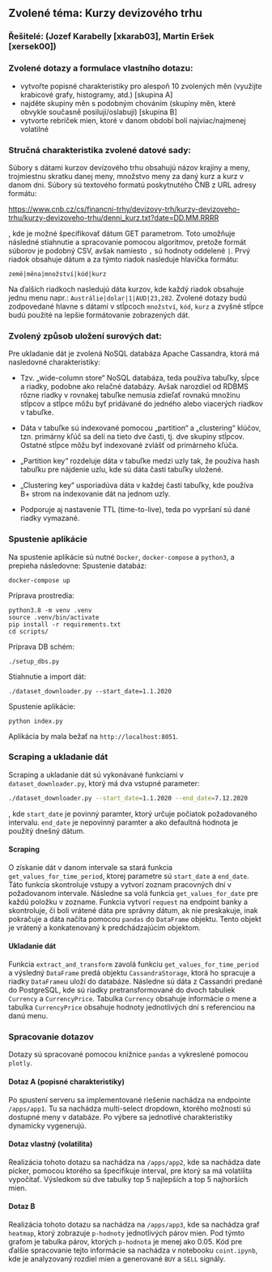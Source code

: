 ## Zvolené téma: Kurzy devizového trhu

### Řešitelé: (Jozef Karabelly [xkarab03], Martin Eršek [xersek00])

### Zvolené dotazy a formulace vlastního dotazu:

- vytvořte popisné charakteristiky pro alespoň 10 zvolených měn (využijte krabicové grafy, histogramy, atd.) [skupina A]
- najděte skupiny měn s podobným chováním (skupiny měn, které obvykle současně posilují/oslabují) [skupina B]
- vytvorte rebríček mien, ktoré v danom období boli najviac/najmenej volatilné

### Stručná charakteristika zvolené datové sady:
Súbory s dátami kurzov devízového trhu obsahujú názov krajiny a meny, trojmiestnu skratku danej meny, množstvo meny za daný kurz a kurz v danom dni. Súbory sú textového formatú poskytnutého ČNB z URL adresy formátu: 

https://www.cnb.cz/cs/financni-trhy/devizovy-trh/kurzy-devizoveho-trhu/kurzy-devizoveho-trhu/denni_kurz.txt?date=DD.MM.RRRR

, kde je možné špecifikovať dátum GET parametrom. Toto umožňuje následné stiahnutie a spracovanie pomocou algoritmov, pretože formát súborov je podobný CSV, avšak namiesto `,` sú hodnoty oddelené `|`. Prvý riadok obsahuje dátum a za týmto riadok nasleduje hlavička formátu:

`země|měna|množství|kód|kurz`

Na ďalších riadkoch nasledujú dáta kurzov, kde každý riadok obsahuje jednu menu napr.: `Austrálie|dolar|1|AUD|23,282`. Zvolené dotazy budú zodpovedané hlavne s dátami v stĺpcoch `množství`, `kód`, `kurz` a zvyšné stĺpce budú použité na lepšie formátovanie zobrazených dát. 

### Zvolený způsob uložení surových dat:
Pre ukladanie dát je zvolená NoSQL databáza Apache Cassandra, ktorá má nasledovné charakteristiky:
- Tzv. „wide-column store“ NoSQL databáza, teda používa tabuľky, sĺpce a riadky, podobne ako relačné databázy. Avšak narozdiel od RDBMS rôzne riadky v rovnakej tabuľke nemusia zdieľať rovnakú množinu stĺpcov a stĺpce môžu byť pridávané do jedného alebo viacerých riadkov v tabuľke.

- Dáta v tabuľke sú indexované pomocou „partition“ a „clustering“ klúčov, tzn. primárny kľúč sa delí na tieto dve časti, tj. dve skupiny stĺpcov. Ostatné stĺpce môžu byť indexované zvlášť od primárneho kľúča.

- „Partition key“ rozdeluje dáta v tabuľke medzi uzly tak, že používa hash tabuľku pre nájdenie uzlu, kde sú dáta časti tabuľky uložené.

- „Clustering key“ usporiadúva dáta v každej časti tabuľky, kde používa B+ strom na indexovanie dát na jednom uzly.

- Podporuje aj nastavenie TTL (time-to-live), teda po vypršaní sú dané riadky vymazané.

### Spustenie aplikácie
Na spustenie aplikácie sú nutné `Docker`, `docker-compose` a `python3`, a prepieha následovne:
Spustenie databáz:
```
docker-compose up
```
Príprava prostredia:
```
python3.8 -m venv .venv
source .venv/bin/activate
pip install -r requirements.txt
cd scripts/
```
Príprava DB schém:
```
./setup_dbs.py
```
Stiahnutie a import dát:
```
./dataset_downloader.py --start_date=1.1.2020
```
Spustenie aplikácie:
```
python index.py
```
Aplikácia by mala bežať na `http://localhost:8051`.

### Scraping a ukladanie dát
Scraping a ukladanie dát sú vykonávané funkciami v `dataset_downloader.py`, ktorý má dva vstupné parameter:
```sh
./dataset_downloader.py --start_date=1.1.2020 --end_date=7.12.2020
```
, kde `start_date` je povinný paramter, ktorý určuje počiatok požadovaného intervalu. `end_date` je nepovinný paramter a ako defaultná hodnota je použitý dnešný dátum.

#### Scraping
O získanie dát v danom intervale sa stará funkcia `get_values_for_time_period`, ktorej parametre sú `start_date` a `end_date`. Táto funkcia skontroluje vstupy a vytvorí zoznam pracovných dní v požadovanom intervale. Následne sa volá funkcia `get_values_for_date` pre každú položku v zozname. Funkcia vytvorí `request` na endpoint banky a skontroluje, či boli vrátené dáta pre správny dátum, ak nie preskakuje, inak pokračuje a dáta načíta pomocou `pandas` do `DataFrame` objektu. Tento objekt je vrátený a konkatenovaný k predchádzajúcim objektom.

#### Ukladanie dát
Funkcia `extract_and_transform` zavolá funkciu `get_values_for_time_period` a výsledný `DataFrame` predá objektu `CassandraStorage`, ktorá ho spracuje a riadky `DataFrame`u uloží do databáze. Následne sú dáta z Cassandri predané do PostgreSQL, kde sú riadky pretransformované do dvoch tabuliek `Currency` a `CurrencyPrice`. Tabulka `Currency` obsahuje informácie o mene a tabulka `CurrencyPrice` obsahuje hodnoty jednotlivých dní s referenciou na danú menu.

### Spracovanie dotazov
Dotazy sú spracované pomocou knižnice `pandas` a vykreslené pomocou `plotly`.
#### Dotaz A (popisné charakteristiky)
Po spustení serveru sa implementované riešenie nachádza na endpointe `/apps/app1`. Tu sa nachádza multi-select dropdown, ktorého možnosti sú dostupné meny v databáze. Po výbere sa jednotlivé charakteristiky dynamicky vygenerujú.

#### Dotaz vlastný (volatilita)
Realizácia tohoto dotazu sa nachádza na `/apps/app2`, kde sa nachádza date picker, pomocou ktorého sa špecifikuje interval, pre ktorý sa má volatilita vypočítať. Výsledkom sú dve tabulky top 5 najlepších a top 5 najhorších mien.

#### Dotaz B
Realizácia tohoto dotazu sa nachádza na `/apps/app3`, kde sa nachádza graf `heatmap`, ktorý zobrazuje `p-hodnoty` jednotlivých párov mien. Pod týmto grafom je tabulka párov, ktorých `p-hodnota` je menej ako 0.05. Kód pre ďalšie spracovanie tejto informácie sa nachádza v notebooku `coint.ipynb`, kde je analyzovaný rozdiel mien a generované `BUY` a `SELL` signály.

